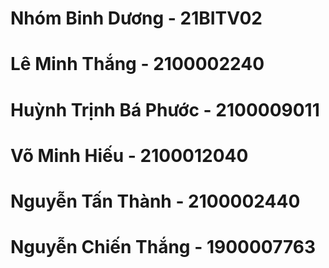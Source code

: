 # Nhóm Binh Dương - 21BITV02
# Lê Minh Thắng - 2100002240
# Huỳnh Trịnh Bá Phước - 2100009011
# Võ Minh Hiếu - 2100012040
# Nguyễn Tấn Thành - 2100002440
# Nguyễn Chiến Thắng - 1900007763
